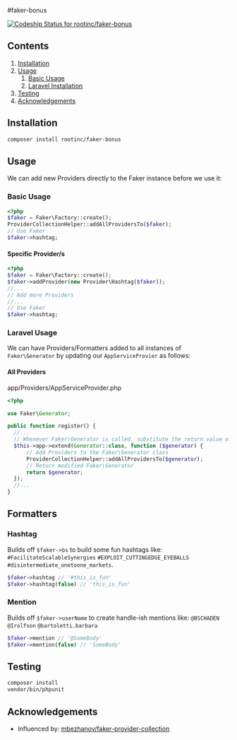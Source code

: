 #faker-bonus

[![Codeship Status for rootinc/faker-bonus](https://app.codeship.com/projects/3d1428a0-3f07-0138-f2a1-0a35e539f0bc/status?branch=develop)](https://app.codeship.com/projects/387568)

## Contents
1. [Installation](#installation) 
1. [Usage](#basic-usage) 
    1. [Basic Usage](#basic-usage) 
    1. [Laravel Installation](#laravel-usage) 
1. [Testing](#testing)
1. [Acknowledgements](#acknowledgement)

## Installation

```bash
composer install rootinc/faker-bonus
```

## Usage

We can add new Providers directly to the Faker instance before we use it:
### Basic Usage

```php
<?php
$faker = Faker\Factory::create();
ProviderCollectionHelper::addAllProvidersTo($faker);
// Use Faker
$faker->hashtag;
```

#### Specific Provider/s
```php
<?php
$faker = Faker\Factory::create();
$faker->addProvider(new Provider\Hashtag($faker));
//...
// Add more Providers 
//...
// Use Faker
$faker->hashtag;
```

### Laravel Usage

We can have Providers/Formatters added to all instances of `Faker\Generator` by updating our `AppServiceProvier` as follows:

#### All Providers

app/Providers/AppServiceProvider.php
```php
<?php

use Faker\Generator;

public function register() {
  //...
  // Whenever Faker\Generator is called, substitute the return value of this block
  $this->app->extend(Generator::class, function ($generator) {
      // Add Providers to the Faker\Generator class
      ProviderCollectionHelper::addAllProvidersTo($generator);
      // Return modified Faker\Generator
      return $generator;
  });
  //...
}
```

## Formatters

### Hashtag

Builds off `$faker->bs` to build some fun hashtags like: `#FacilitateScalableSynergies` `#EXPLOIT_CUTTINGEDGE_EYEBALLS` `#disintermediate_onetoone_markets`.

```php
$faker->hashtag // '#this_is_fun'
$faker->hashtag(false) // 'this_is_fun'

```

### Mention

Builds off `$faker->userName` to create handle-ish mentions like: `@BSCHADEN` `@Irolfson` `@bartoletti.barbara`

```php
$faker->mention // '@SomeBody'
$faker->mention(false) // 'SomeBody'

```

## Testing

```bash
composer install
vendor/bin/phpunit
```

## Acknowledgements

- Influenced by: [mbezhanov/faker-provider-collection](https://github.com/mbezhanov/faker-provider-collection)
